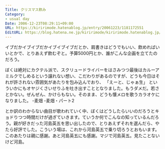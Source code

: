 ```yaml
---
Title: クリスマス飲み
Category:
- usual day
Date: 2006-12-23T08:29:11+09:00
URL: https://kiririmode.hatenablog.jp/entry/20061223/1181172551
EditURL: https://blog.hatena.ne.jp/kiririmode/kiririmode.hatenablog.jp/atom/entry/8454420450078217788
---
```


イブだかイブイブだかイブイブイブだとか、肩書きはどうでもいい、飲めればいいとかで、とりあえず飲むぞと。予算5000円とか、誰がこんな企画を立てたのだろう。


ぼくは絶対にカクテル派で、スクリュードライバーをはさみつつ最後はカルーアミルクでしめるという譲れない想い、こだわりがあるのですが、どうも今日はそれが許されない雰囲気があたりを包み込んでおり、
「えーと、じゃぁ生」
といういかにもオヤジくさいせりふを吐き出すこととなりました。もうダメだ。若さとかない。ぜんぜん、かけらもない。そのまま、どうも懐メロを歌うカラオケになりました。
-麦畑
-麦畑・パート2

とか訳のわからない曲目が歌われていく中、ぼくはどうしたらいいのだろうとキョドりつつ時間だけが過ぎていきます。ていうか何でこんなの知っているんだろう。親が好きだった河島英五を思い出したので、とりあえずそれを選んだら、やたら好評でした。こういう場は、これから河島英五で乗り切ろうとおもいます。このあたりは親に感謝。あと河島英五にも感謝。マジで河島英五。見たことないけど河島。
